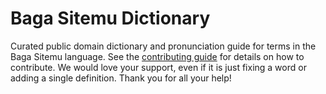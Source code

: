 
# Baga Sitemu Dictionary

Curated public domain dictionary and pronunciation guide for terms in the Baga Sitemu language. See the [contributing guide](https://github.com/drumworkteam/term/blob/make/.github/contributing.md) for details on how to contribute. We would love your support, even if it is just fixing a word or adding a single definition. Thank you for all your help!